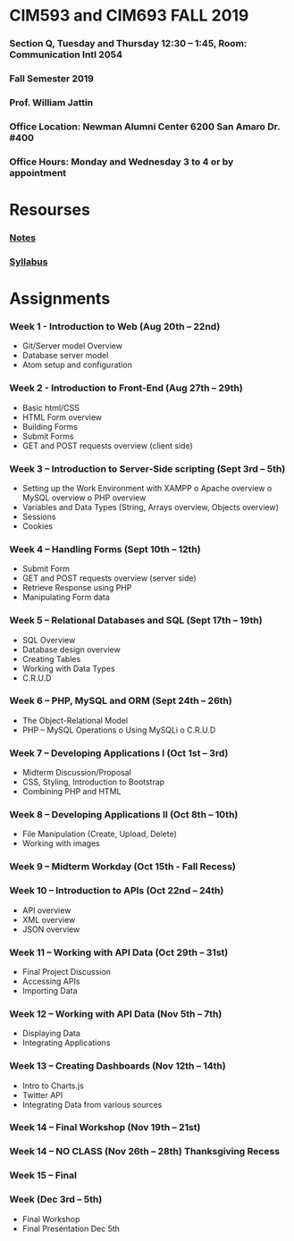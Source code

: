 # CIM593 and CIM693 FALL 2019

### Section Q, Tuesday and Thursday 12:30 – 1:45, Room: Communication Intl 2054
### Fall Semester 2019
### Prof. William Jattin
### Office Location: Newman Alumni Center 6200 San Amaro Dr. #400
### Office Hours: Monday and Wednesday 3 to 4 or by appointment


# Resourses
###  [Notes](https://github.com/wjattin/CIM593-693-FALL19/notes)
###  [Syllabus](https://github.com/wjattin/CIM593-693-FALL19/pdf/CIM593_693_Syllabus_Fall_2019.pdf)

# Assignments

### Week 1 - Introduction to Web (Aug 20th – 22nd)
-	Git/Server model Overview
-	Database server model
-	Atom setup and configuration
### Week 2 - Introduction to Front-End (Aug 27th – 29th)  
-	Basic html/CSS
-	HTML Form overview
-	Building Forms
-	Submit Forms
-	GET and POST requests overview (client side)
### Week 3 – Introduction to Server-Side scripting (Sept 3rd – 5th) 
-	Setting up the Work Environment with XAMPP
o	Apache overview
o	MySQL overview
o	PHP overview
-	Variables and Data Types (String, Arrays overview, Objects overview)
-	Sessions
-	Cookies
### Week 4 – Handling Forms (Sept 10th – 12th)  
-	Submit Form
-	GET and POST requests overview (server side)
-	Retrieve Response using PHP
-	Manipulating Form data
### Week 5 – Relational Databases and SQL (Sept 17th – 19th)  
-	SQL Overview
-	Database design overview
-	Creating Tables
-	Working with Data Types
-	C.R.U.D
### Week 6 – PHP, MySQL and ORM (Sept 24th – 26th)  
-	The Object-Relational Model
-	PHP – MySQL Operations
o	Using MySQLi
o	C.R.U.D
### Week 7 – Developing Applications I (Oct 1st – 3rd)  
-	Midterm Discussion/Proposal
-	CSS, Styling, Introduction to Bootstrap
-	Combining PHP and HTML
### Week 8 – Developing Applications II (Oct 8th – 10th)  
-	File Manipulation (Create, Upload, Delete)
-	Working with images
### Week 9 – Midterm Workday (Oct 15th - Fall Recess)  
### Week 10 – Introduction to APIs (Oct 22nd – 24th)
-	API overview
-	XML overview
-	JSON overview
### Week 11 – Working with API Data (Oct 29th – 31st)  
-	Final Project Discussion
-	Accessing APIs
-	Importing Data
### Week 12 – Working with API Data (Nov 5th – 7th)  
-	Displaying Data
-	Integrating Applications
### Week 13 – Creating Dashboards (Nov 12th – 14th)  
-	Intro to Charts.js
-	Twitter API
-	Integrating Data from various sources
### Week 14 – Final Workshop (Nov 19th – 21st)  
### Week 14 – NO CLASS (Nov 26th – 28th) Thanksgiving Recess     
### Week 15 – Final
### Week (Dec 3rd – 5th)
-	Final Workshop
-	Final Presentation Dec 5th

